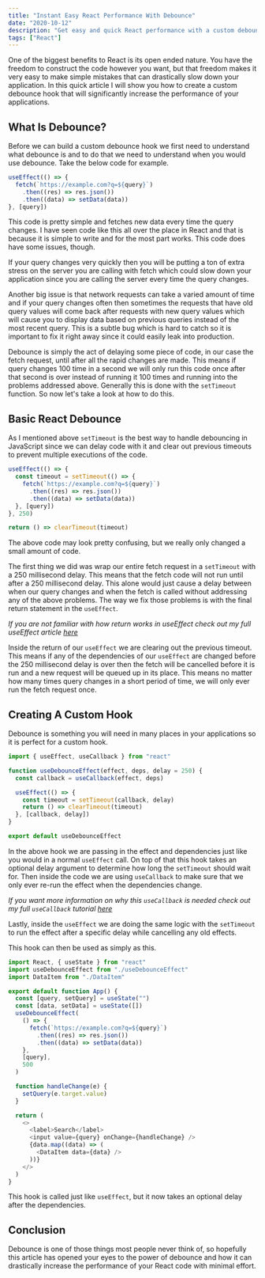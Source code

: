 ```yaml
---
title: "Instant Easy React Performance With Debounce"
date: "2020-10-12"
description: "Get easy and quick React performance with a custom debounce hook."
tags: ["React"]
---
```


One of the biggest benefits to React is its open ended nature. You have the freedom to construct the code however you want, but that freedom makes it very easy to make simple mistakes that can drastically slow down your application. In this quick article I will show you how to create a custom debounce hook that will significantly increase the performance of your applications.

## What Is Debounce?

Before we can build a custom debounce hook we first need to understand what debounce is and to do that we need to understand when you would use debounce. Take the below code for example.

```jsx
useEffect(() => {
  fetch(`https://example.com?q=${query}`)
    .then((res) => res.json())
    .then((data) => setData(data))
}, [query])
```

This code is pretty simple and fetches new data every time the query changes. I have seen code like this all over the place in React and that is because it is simple to write and for the most part works. This code does have some issues, though.

If your query changes very quickly then you will be putting a ton of extra stress on the server you are calling with fetch which could slow down your application since you are calling the server every time the query changes.

Another big issue is that network requests can take a varied amount of time and if your query changes often then sometimes the requests that have old query values will come back after requests with new query values which will cause you to display data based on previous queries instead of the most recent query. This is a subtle bug which is hard to catch so it is important to fix it right away since it could easily leak into production.

Debounce is simply the act of delaying some piece of code, in our case the fetch request, until after all the rapid changes are made. This means if query changes 100 time in a second we will only run this code once after that second is over instead of running it 100 times and running into the problems addressed above. Generally this is done with the `setTimeout` function. So now let's take a look at how to do this.

## Basic React Debounce

As I mentioned above `setTimeout` is the best way to handle debouncing in JavaScript since we can delay code with it and clear out previous timeouts to prevent multiple executions of the code.

```jsx {2,7,9}
useEffect(() => {
  const timeout = setTimeout(() => {
    fetch(`https://example.com?q=${query}`)
      .then((res) => res.json())
      .then((data) => setData(data))
  }, [query])
}, 250)

return () => clearTimeout(timeout)
```

The above code may look pretty confusing, but we really only changed a small amount of code.

The first thing we did was wrap our entire fetch request in a `setTimeout` with a 250 millisecond delay. This means that the fetch code will not run until after a 250 millisecond delay. This alone would just cause a delay between when our query changes and when the fetch is called without addressing any of the above problems. The way we fix those problems is with the final return statement in the `useEffect`.

_If you are not familiar with how return works in useEffect check out my full useEffect article [here](/2020-04/use-effect)_

Inside the return of our `useEffect` we are clearing out the previous timeout. This means if any of the dependencies of our `useEffect` are changed before the 250 millisecond delay is over then the fetch will be cancelled before it is run and a new request will be queued up in its place. This means no matter how many times query changes in a short period of time, we will only ever run the fetch request once.

## Creating A Custom Hook

Debounce is something you will need in many places in your applications so it is perfect for a custom hook.

```js
import { useEffect, useCallback } from "react"

function useDebounceEffect(effect, deps, delay = 250) {
  const callback = useCallback(effect, deps)

  useEffect(() => {
    const timeout = setTimeout(callback, delay)
    return () => clearTimeout(timeout)
  }, [callback, delay])
}

export default useDebounceEffect
```

In the above hook we are passing in the effect and dependencies just like you would in a normal `useEffect` call. On top of that this hook takes an optional delay argument to determine how long the `setTimeout` should wait for. Then inside the code we are using `useCallback` to make sure that we only ever re-run the effect when the dependencies change.

_If you want more information on why this `useCallback` is needed check out my full `useCallback` tutorial [here](/2020-05/memoization-in-react)_

Lastly, inside the `useEffect` we are doing the same logic with the `setTimeout` to run the effect after a specific delay while cancelling any old effects.

This hook can then be used as simply as this.

```js {8-12}
import React, { useState } from "react"
import useDebounceEffect from "./useDebounceEffect"
import DataItem from "./DataItem"

export default function App() {
  const [query, setQuery] = useState("")
  const [data, setData] = useState([])
  useDebounceEffect(
    () => {
      fetch(`https://example.com?q=${query}`)
        .then((res) => res.json())
        .then((data) => setData(data))
    },
    [query],
    500
  )

  function handleChange(e) {
    setQuery(e.target.value)
  }

  return (
    <>
      <label>Search</label>
      <input value={query} onChange={handleChange} />
      {data.map((data) => (
        <DataItem data={data} />
      ))}
    </>
  )
}
```

This hook is called just like `useEffect`, but it now takes an optional delay after the dependencies.

## Conclusion

Debounce is one of those things most people never think of, so hopefully this article has opened your eyes to the power of debounce and how it can drastically increase the performance of your React code with minimal effort.
